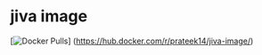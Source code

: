 # jiva image
[![Docker Pulls](https://img.shields.io/docker/pulls/openebs/jiva.svg?maxAge=604800)]
(https://hub.docker.com/r/prateek14/jiva-image/)
